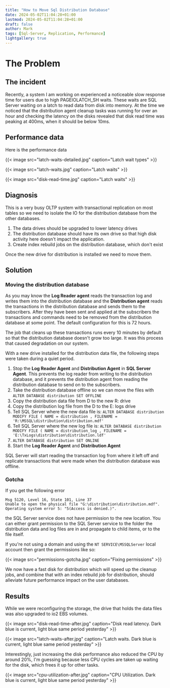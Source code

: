 ```yaml
---
title: "How to Move Sql Distribution Database"
date: 2024-05-02T11:04:28+01:00
lastmod: 2024-05-02T11:04:28+01:00
draft: false
author: Mark
tags: [Sql-Server, Replication, Performance]
lightgallery: true
---
```


# The Problem

## The incident

Recently, a system I am working on experienced a noticeable slow response time for users due to high PAGEIOLATCH_SH waits. These waits are SQL Server waiting on a latch to read data from disk into memory. At the time we noticed that the distribution agent cleanup tasks was running for over an hour and checking the latency on the disks revealed that disk read time was peaking at 400ms, when it should be below 10ms.

## Performance data

Here is the performance data

{{< image src="latch-waits-detailed.jpg" caption="Latch wait types" >}}

{{< image src="latch-waits.jpg" caption="Latch waits" >}}

{{< image src="disk-read-time.jpg" caption="Latch waits" >}}

## Diagnosis

This is a very busy OLTP system with transactional replication on most tables so we need to isolate the IO for the distribution database from the other databases.

1. The data drives should be upgraded to lower latency drives
1. The distribution database should have its own drive so that high disk activity here doesn't impact the application. 
1. Create index rebuild jobs on the distribution database, which don't exist

Once the new drive for distribution is installed we need to move them.

## Solution

### Moving the distribution database

As you may know the **Log Reader agent** reads the transaction log and writes them into the distribution database and the **Distribution agent** reads the transactions in the distribution database and sends them to the subscribers. After they have been sent and applied at the subscribers the transactions and commands need to be removed from the distribution database at some point. The default configuration for this is 72 hours.

The job that cleans up these transactions runs every 10 minutes by default so that the distribution database doesn't grow too large. It was this process that caused degradation on our system.

With a new drive installed for the distribution data file, the following steps were taken during a quiet period.

1. Stop the **Log Reader Agent** and **Distribution Agent** in **SQL Server Agent**. This prevents the log reader from writing to the distribution database, and it prevents the distribution agent from reading the distribution database to send on to the subscribers.
1. Take the distribution database offline so we can move the files with `ALTER DATABASE distribution SET OFFLINE`
1. Copy the distribution data file from D to the new R: drive
1. Copy the distribution log file from the D to the E: logs drive
1. Tell SQL Server where the new data file is: `ALTER DATABASE distribution MODIFY FILE ( NAME = distribution , FILENAME = 'R:\MSSQL\distribution\distribution.mdf'`
1. Tell SQL Server where the new log  file is: `ALTER DATABASE distribution MODIFY FILE ( NAME = distribution_log , FILENAME = 'E:\TxLogs\distribution\distribution.ldf'`
1. `ALTER DATABASE distribution SET ONLINE`
1. Start the  **Log Reader Agent** and **Distribution Agent**

SQL Server will start reading the transaction log from where it left off and replicate transactions that were made when the distribution database was offline.

### Gotcha

If you get the following error

```
Msg 5120, Level 16, State 101, Line 37
Unable to open the physical file "G:\distribution\distribution.mdf". 
Operating system error 5: "5(Access is denied.)".
```

 the SQL Server service does not have permission to the new location. You can either grant permission to the SQL Server service to the folder the distribution data and log files are in and propagate to child items, or to the file itself.

If you're not using a domain and using the `NT SERVICE\MSSQLServer` local account then grant the permissions like so:

{{< image src="permissions-gotcha.jpg" caption="Fixing permissions" >}}

We now have a fast disk for distribution which will speed up the cleanup jobs, and combine that with an index rebuild job for distribution, should alleviate future performance impact on the user databases.

## Results

While we were reconfiguring the storage, the drive that holds the data files was also upgraded to io2 EBS volumes.

{{< image src="disk-read-time-after.jpg" caption="Disk read latency. Dark blue is current, light blue same period yesterday" >}}

{{< image src="latch-waits-after.jpg" caption="Latch waits. Dark blue is current, light blue same period yesterday" >}}

Interestingly, just increasing the disk performance also reduced the CPU by around 20%, I'm guessing because less CPU cycles are taken up waiting for the disk, which frees it up for other tasks.

{{< image src="cpu-utilization-after.jpg" caption="CPU Utilization. Dark blue is current, light blue same period yesterday" >}}